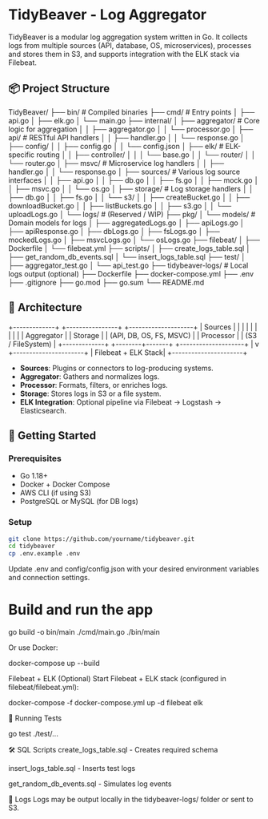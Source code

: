 # TidyBeaver - Log Aggregator

TidyBeaver is a modular log aggregation system written in Go. It collects logs from multiple sources (API, database, OS, microservices), processes and stores them in S3, and supports integration with the ELK stack via Filebeat.

## 📦 Project Structure

TidyBeaver/
├── bin/ # Compiled binaries
├── cmd/ # Entry points
│ ├── api.go
│ ├── elk.go
│ └── main.go
├── internal/
│ ├── aggregator/ # Core logic for aggregation
│ │ ├── aggregator.go
│ │ └── processor.go
│ ├── api/ # RESTful API handlers
│ │ ├── handler.go
│ │ └── response.go
│ ├── config/
│ │ ├── config.go
│ │ └── config.json
│ ├── elk/ # ELK-specific routing
│ │ ├── controller/
│ │ │ └── base.go
│ │ └── router/
│ │ └── router.go
│ ├── msvc/ # Microservice log handlers
│ │ ├── handler.go
│ │ └── response.go
│ ├── sources/ # Various log source interfaces
│ │ ├── api.go
│ │ ├── db.go
│ │ ├── fs.go
│ │ ├── mock.go
│ │ ├── msvc.go
│ │ └── os.go
│ ├── storage/ # Log storage handlers
│ │ ├── db.go
│ │ ├── fs.go
│ │ └── s3/
│ │ ├── createBucket.go
│ │ ├── downloadBucket.go
│ │ ├── listBuckets.go
│ │ ├── s3.go
│ │ └── uploadLogs.go
│ └── logs/ # (Reserved / WIP)
├── pkg/
│ └── models/ # Domain models for logs
│ ├── aggregatedLogs.go
│ ├── apiLogs.go
│ ├── apiResponse.go
│ ├── dbLogs.go
│ ├── fsLogs.go
│ ├── mockedLogs.go
│ ├── msvcLogs.go
│ └── osLogs.go
├── filebeat/
│ ├── Dockerfile
│ └── filebeat.yml
├── scripts/
│ ├── create_logs_table.sql
│ ├── get_random_db_events.sql
│ └── insert_logs_table.sql
├── test/
│ ├── aggregator_test.go
│ └── api_test.go
├── tidybeaver-logs/ # Local logs output (optional)
├── Dockerfile
├── docker-compose.yml
├── .env
├── .gitignore
├── go.mod
├── go.sum
└── README.md



## 🧱 Architecture

+-------------+ +----------------+ +--------------------+
| Sources | | | | | | | | | | Aggregator | | Storage           |
| (API, DB, OS, FS, MSVC) | | Processor  | | (S3 / FileSystem) |
+-------------+ +--------+-------+ +--------------------+
|
v
+----------------------+
| Filebeat + ELK Stack|
+----------------------+


- **Sources**: Plugins or connectors to log-producing systems.
- **Aggregator**: Gathers and normalizes logs.
- **Processor**: Formats, filters, or enriches logs.
- **Storage**: Stores logs in S3 or a file system.
- **ELK Integration**: Optional pipeline via Filebeat → Logstash → Elasticsearch.

## 🚀 Getting Started

### Prerequisites

- Go 1.18+
- Docker + Docker Compose
- AWS CLI (if using S3)
- PostgreSQL or MySQL (for DB logs)

### Setup

```bash
git clone https://github.com/yourname/tidybeaver.git
cd tidybeaver
cp .env.example .env
```

Update .env and config/config.json with your desired environment variables and connection settings.

# Build and run the app
go build -o bin/main ./cmd/main.go
./bin/main

Or use Docker:

docker-compose up --build

Filebeat + ELK (Optional)
Start Filebeat + ELK stack (configured in filebeat/filebeat.yml):

docker-compose -f docker-compose.yml up -d filebeat elk

🧪 Running Tests

go test ./test/...

🛠️ SQL Scripts
create_logs_table.sql - Creates required schema

insert_logs_table.sql - Inserts test logs

get_random_db_events.sql - Simulates log events

📂 Logs
Logs may be output locally in the tidybeaver-logs/ folder or sent to S3.



